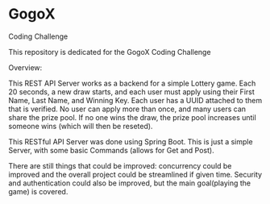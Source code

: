 # GogoX
Coding Challenge

This repository is dedicated for the GogoX Coding Challenge


Overview:

This REST API Server works as a backend for a simple Lottery game. Each 20 seconds, a new draw starts, and each user must apply using their First Name, Last Name, and Winning Key. Each user has a UUID attached to them that is verified. No user can apply more than once, and many users can share the prize pool. If no one wins the draw, the prize pool increases until someone wins (which will then be reseted).

This RESTful API Server was done using Spring Boot. This is just a simple Server, with some basic Commands (allows for Get and Post).

There are still things that could be improved: concurrency could be improved and the overall project could be streamlined if given time. Security and authentication could also be improved, but the main goal(playing the game) is covered.
